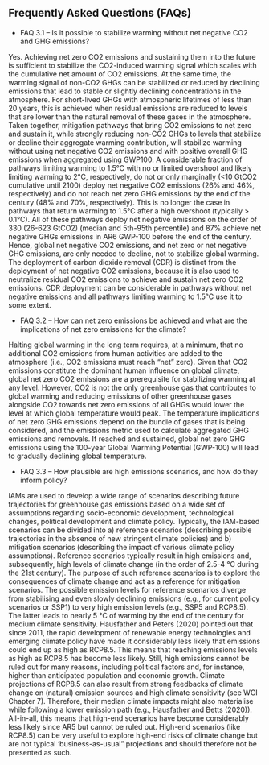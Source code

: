 ## Frequently Asked Questions (FAQs)

+ FAQ 3.1 – Is it possible to stabilize warming without net negative CO2 and GHG emissions? 

<p>Yes. Achieving net zero CO2 emissions and sustaining them into the future is sufficient to stabilize the CO2-induced warming signal which scales with the cumulative net amount of CO2 emissions. At the same time, the warming signal of non-CO2 GHGs can be stabilized or reduced by declining emissions that lead to stable or slightly declining concentrations in the atmosphere. For short-lived GHGs with atmospheric lifetimes of less than 20 years, this is achieved when residual emissions are reduced to levels that are lower than the natural removal of these gases in the atmosphere. Taken together, mitigation pathways that bring CO2 emissions to net zero and sustain it, while strongly reducing non-CO2 GHGs to levels that stabilize or decline their aggregate warming contribution, will stabilize warming without using net negative CO2 emissions and with positive overall GHG emissions when aggregated using GWP100. A considerable fraction of pathways limiting warming to 1.5°C with no or limited overshoot and likely limiting warming to 2°C, respectively, do not or only marginally (<10 GtCO2 cumulative until 2100) deploy net negative CO2 emissions (26% and 46%, respectively) and do not reach net zero GHG emissions by the end of the century (48% and 70%, respectively). This is no longer the case in pathways that return warming to 1.5°C after a high overshoot (typically > 0.1°C). All of these pathways deploy net negative emissions on the order of 330 (26-623 GtCO2) (median and 5th-95th percentile) and 87% achieve net negative GHGs emissions in AR6 GWP-100 before the end of the century. Hence, global net negative CO2 emissions, and net zero or net negative GHG emissions, are only needed to decline, not to stabilize global warming. The deployment of carbon dioxide removal (CDR) is distinct from the deployment of net negative CO2 emissions, because it is also used to neutralize residual CO2 emissions to achieve and sustain net zero CO2 emissions. CDR deployment can be considerable in pathways without net negative emissions and all pathways limiting warming to 1.5°C use it to some extent.<p>

+ FAQ 3.2 – How can net zero emissions be achieved and what are the implications of net zero emissions for the climate? 

<p>Halting global warming in the long term requires, at a minimum, that no additional CO2 emissions from human activities are added to the atmosphere (i.e., CO2 emissions must reach “net” zero). Given that CO2 emissions constitute the dominant human influence on global climate, global net zero CO2 emissions are a prerequisite for stabilizing warming at any level. However, CO2 is not the only greenhouse gas that contributes to global warming and reducing emissions of other greenhouse gases alongside CO2 towards net zero emissions of all GHGs would lower the level at which global temperature would peak. The temperature implications of net zero GHG emissions depend on the bundle of gases that is being considered, and the emissions metric used to calculate aggregated GHG emissions and removals. If reached and sustained, global net zero GHG emissions using the 100-year Global Warming Potential (GWP-100) will lead to gradually declining global temperature.<p>

+ FAQ 3.3 – How plausible are high emissions scenarios, and how do they inform policy?

<p>IAMs are used to develop a wide range of scenarios describing future trajectories for greenhouse gas emissions based on a wide set of assumptions regarding socio-economic development, technological changes, political development and climate policy. Typically, the IAM-based scenarios can be divided into a) reference scenarios (describing possible trajectories in the absence of new stringent climate policies) and b) mitigation scenarios (describing the impact of various climate policy assumptions). Reference scenarios typically result in high emissions and, subsequently, high levels of climate change (in the order of 2.5-4 °C during the 21st century). The purpose of such reference scenarios is to explore the consequences of climate change and act as a reference for mitigation scenarios. The possible emission levels for reference scenarios diverge from stabilising and even slowly declining emissions (e.g., for current policy scenarios or SSP1) to very high emission levels (e.g., SSP5 and RCP8.5). The latter leads to nearly 5 °C of warming by the end of the century for medium climate sensitivity. Hausfather and Peters (2020) pointed out that since 2011, the rapid development of renewable energy technologies and emerging climate policy have made it considerably less likely that emissions could end up as high as RCP8.5. This means that reaching emissions levels as high as RCP8.5 has become less likely. Still, high emissions cannot be ruled out for many reasons, including political factors and, for instance, higher than anticipated population and economic growth. Climate projections of RCP8.5 can also result from strong feedbacks of climate change on (natural) emission sources and high climate sensitivity (see WGI Chapter 7). Therefore, their median climate impacts might also materialise while following a lower emission path (e.g., Hausfather and Betts (2020)). All-in-all, this means that high-end scenarios have become considerably less likely since AR5 but cannot be ruled out. High-end scenarios (like RCP8.5) can be very useful to explore high-end risks of climate change but are not typical ‘business-as-usual” projections and should therefore not be presented as such.<p>
